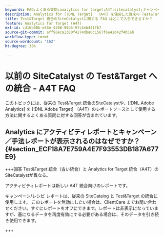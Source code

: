 ```yaml
---
keywords: FAQ;よくある質問;analytics for target;A4T;sitecatalyst;キャンペーンレシピ;テスト;Target;統合
description: Analytics for [!DNL Target]  （A4T）を使用した従来の Test&Target 統合SiteCatalystに関するよくある質問への回答を示します。
title: Test&Target 統合のSiteCatalystに関する FAQ はどこで入手できますか？
feature: Analytics for Target (A4T)
exl-id: cd16b08b-e58e-4208-95b5-97c5eb441fb7
source-git-commit: aff96eca1380f4274dba0c1567f6e41d42f4b5ab
workflow-type: tm+mt
source-wordcount: '162'
ht-degree: 38%

---
```


# 以前の SiteCatalyst の Test&amp;Target への統合 - A4T FAQ

このトピックには、従来の Test&amp;Target 統合のSiteCatalystや、[!DNL Adobe Analytics] を [!DNL Adobe Target] （A4T）のレポートソースとして使用する方法に関するよくある質問に対する回答が含まれています。

## Analytics にアクティビティレポートとキャンペーン／手法レポートが表示されるのはなぜですか？ {#section_ECF18A7E759A4E7F93553DB187A677E9}

+++回答
Test&amp;Target 統合（古い統合）と Analytics for Target 統合（A4T）のSiteCatalystが異なる。

アクティビティレポートは新しい A4T 統合向けのレポートです。

キャンペーン/レシピ レポートは、従来の SiteCatalog と Test&amp;Target の統合に使用します。 このレポートを無効にしたい場合は、ClientCare までお問い合わせください。すぐにレポートをオフにできます。レポートは非表示になっていますが、基になるデータを再度有効にする必要がある場合は、そのデータを引き続き使用できます。

+++